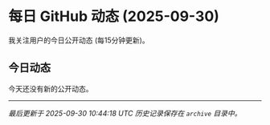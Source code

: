 # 每日 GitHub 动态 (2025-09-30)

我关注用户的今日公开动态 (每15分钟更新)。

## 今日动态

今天还没有新的公开动态。

---
*最后更新于 2025-09-30 10:44:18 UTC*
*历史记录保存在 `archive` 目录中。*
